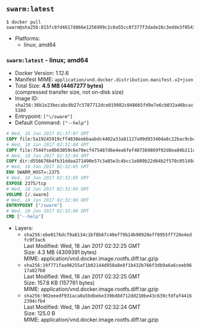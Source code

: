## `swarm:latest`

```console
$ docker pull swarm@sha256:815fc8fd4617d866e1256999c2c0a55cc8f377f3dade26c3edde3f0543a70c04
```

-	Platforms:
	-	linux; amd64

### `swarm:latest` - linux; amd64

-	Docker Version: 1.12.6
-	Manifest MIME: `application/vnd.docker.distribution.manifest.v2+json`
-	Total Size: **4.5 MB (4467277 bytes)**  
	(compressed transfer size, not on-disk size)
-	Image ID: `sha256:36b1e23becabc0b27c5787712dce019982c048665fd9e7e6cb032a46bcac510d`
-	Entrypoint: `["\/swarm"]`
-	Default Command: `["--help"]`

```dockerfile
# Wed, 18 Jan 2017 01:37:07 GMT
COPY file:5a19245919cff4830eebbaabdc4402a33a81127a99d933404a8c22bac9cbcaf8 in /swarm 
# Wed, 18 Jan 2017 02:32:04 GMT
COPY file:7544fce8b63059c6e70ecf475487d6e4ea6fef407369869f02d8ea84b211c4de in /etc/ssl/certs/ca-certificates.crt 
# Wed, 18 Jan 2017 02:32:04 GMT
COPY dir:d556676b4fb31ddaa271490e57c3a85e3c4bcc1e809b22d64b2f570c05149a22 in /tmp 
# Wed, 18 Jan 2017 02:32:05 GMT
ENV SWARM_HOST=:2375
# Wed, 18 Jan 2017 02:32:05 GMT
EXPOSE 2375/tcp
# Wed, 18 Jan 2017 02:32:05 GMT
VOLUME [/.swarm]
# Wed, 18 Jan 2017 02:32:06 GMT
ENTRYPOINT ["/swarm"]
# Wed, 18 Jan 2017 02:32:06 GMT
CMD ["--help"]
```

-	Layers:
	-	`sha256:ebe0176dcf9a8134c1bf8b67c40ef79b14b90928eff8955ff728e4edfc9f3ac6`  
		Last Modified: Wed, 18 Jan 2017 02:32:25 GMT  
		Size: 4.3 MB (4309391 bytes)  
		MIME: application/vnd.docker.image.rootfs.diff.tar.gzip
	-	`sha256:19f771faa98255af1b02144d950a8e8f1b432b766f3db9a6a6ceeb9617a827b8`  
		Last Modified: Wed, 18 Jan 2017 02:32:25 GMT  
		Size: 157.8 KB (157761 bytes)  
		MIME: application/vnd.docker.image.rootfs.diff.tar.gzip
	-	`sha256:902eeedf931aca0a5bdbebe339bd8d712dd210be43c639cfdfaf44162394cfb4`  
		Last Modified: Wed, 18 Jan 2017 02:32:24 GMT  
		Size: 125.0 B  
		MIME: application/vnd.docker.image.rootfs.diff.tar.gzip

